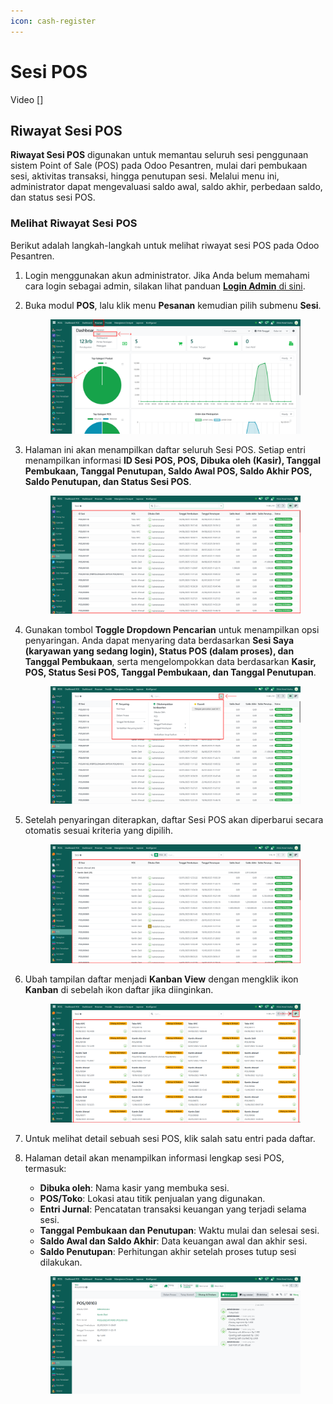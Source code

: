 ```yaml
---
icon: cash-register
---
```


# Sesi POS

Video \[]

## Riwayat Sesi POS

**Riwayat Sesi POS** digunakan untuk memantau seluruh sesi penggunaan sistem Point of Sale (POS) pada Odoo Pesantren, mulai dari pembukaan sesi, aktivitas transaksi, hingga penutupan sesi. Melalui menu ini, administrator dapat mengevaluasi saldo awal, saldo akhir, perbedaan saldo, dan status sesi POS.

### Melihat Riwayat Sesi POS

Berikut adalah langkah-langkah untuk melihat riwayat sesi POS pada Odoo Pesantren.

1. Login menggunakan akun administrator. Jika Anda belum memahami cara login sebagai admin, silakan lihat panduan [**Login Admin** di sini](../../panduan-login/login-admin.md).
2.  Buka modul **POS**, lalu klik menu **Pesanan** kemudian pilih submenu **Sesi**.

    <figure><img src="../../.gitbook/assets/images-684 (1) (1).png" alt=""><figcaption></figcaption></figure>


3.  Halaman ini akan menampilkan daftar seluruh Sesi POS. Setiap entri menampilkan informasi **ID Sesi POS, POS, Dibuka oleh (Kasir), Tanggal Pembukaan, Tanggal Penutupan, Saldo Awal POS, Saldo Akhir POS, Saldo Penutupan, dan Status Sesi POS**.

    <figure><img src="../../.gitbook/assets/images-685 (1) (1).png" alt=""><figcaption></figcaption></figure>


4.  Gunakan tombol **Toggle Dropdown Pencarian** untuk menampilkan opsi penyaringan. Anda dapat menyaring data berdasarkan **Sesi Saya (karyawan yang sedang login), Status POS (dalam proses), dan Tanggal Pembukaan**, serta mengelompokkan data berdasarkan **Kasir, POS, Status Sesi POS, Tanggal Pembukaan, dan Tanggal Penutupan**.

    <figure><img src="../../.gitbook/assets/images-686 (1) (1).png" alt=""><figcaption></figcaption></figure>


5.  Setelah penyaringan diterapkan, daftar Sesi POS akan diperbarui secara otomatis sesuai kriteria yang dipilih.

    <figure><img src="../../.gitbook/assets/images-687 (1) (1).png" alt=""><figcaption></figcaption></figure>


6.  Ubah tampilan daftar menjadi **Kanban View** dengan mengklik ikon **Kanban** di sebelah ikon daftar jika diinginkan.

    <figure><img src="../../.gitbook/assets/images-688 (1) (1).png" alt=""><figcaption></figcaption></figure>


7. Untuk melihat detail sebuah sesi POS, klik salah satu entri pada daftar.
8.  Halaman detail akan menampilkan informasi lengkap sesi POS, termasuk:

    * **Dibuka oleh**: Nama kasir yang membuka sesi.
    * **POS/Toko**: Lokasi atau titik penjualan yang digunakan.
    * **Entri Jurnal**: Pencatatan transaksi keuangan yang terjadi selama sesi.
    * **Tanggal Pembukaan dan Penutupan**: Waktu mulai dan selesai sesi.
    * **Saldo Awal dan Saldo Akhir**: Data keuangan awal dan akhir sesi.
    * **Saldo Penutupan**: Perhitungan akhir setelah proses tutup sesi dilakukan.

    <figure><img src="../../.gitbook/assets/images-689 (1).png" alt=""><figcaption></figcaption></figure>

